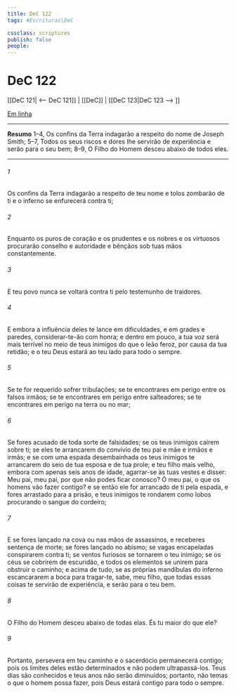 ```yaml
---
title: DeC 122
tags: #Escrituras\DeC

cssclass: scriptures
publish: false
people:
---
```


# DeC 122
[[DeC 121| <-- DeC 121]] | [[DeC]] | [[DeC 123|DeC 123 --> ]]

[Em linha](https://churchofjesuschrist.org/study/scriptures/dc-testament/dc/122?lang=por)

---
__Resumo__
1–4, Os confins da Terra indagarão a respeito do nome de Joseph Smith; 5–7, Todos os seus riscos e dores lhe servirão de experiência e serão para o seu bem; 8–9, O Filho do Homem desceu abaixo de todos eles.

---
###### 1 
Os confins da Terra indagarão a respeito de teu nome e tolos zombarão de ti e o inferno se enfurecerá contra ti;

###### 2 
Enquanto os puros de coração e os prudentes e os nobres e os virtuosos procurarão conselho e autoridade e bênçãos sob tuas mãos constantemente.

###### 3 
E teu povo nunca se voltará contra ti pelo testemunho de traidores.

###### 4 
E embora a influência deles te lance em dificuldades, e em grades e paredes, considerar-te-ão com honra; e dentro em pouco, a tua voz será mais terrível no meio de teus inimigos do que o leão feroz, por causa da tua retidão; e o teu Deus estará ao teu lado para todo o sempre.

###### 5 
Se te for requerido sofrer tribulações; se te encontrares em perigo entre os falsos irmãos; se te encontrares em perigo entre salteadores; se te encontrares em perigo na terra ou no mar;

###### 6 
Se fores acusado de toda sorte de falsidades; se os teus inimigos caírem sobre ti; se eles te arrancarem do convívio de teu pai e mãe e irmãos e irmãs; e se com uma espada desembainhada os teus inimigos te arrancarem do seio de tua esposa e de tua prole; e teu filho mais velho, embora com apenas seis anos de idade, agarrar-se às tuas vestes e disser: Meu pai, meu pai, por que não podes ficar conosco? Ó meu pai, o que os homens vão fazer contigo? e se então ele for arrancado de ti pela espada, e fores arrastado para a prisão, e teus inimigos te rondarem como lobos procurando o sangue do cordeiro;

###### 7 
E se fores lançado na cova ou nas mãos de assassinos, e receberes sentença de morte; se fores lançado no abismo; se vagas encapeladas conspirarem contra ti; se ventos furiosos se tornarem o teu inimigo; se os céus se cobrirem de escuridão, e todos os elementos se unirem para obstruir o caminho; e acima de tudo, se as próprias mandíbulas do inferno escancararem a boca para tragar-te, sabe, meu filho, que todas essas coisas te servirão de experiência, e serão para o teu bem.

###### 8 
O Filho do Homem desceu abaixo de todas elas. És tu maior do que ele?

###### 9 
Portanto, persevera em teu caminho e o sacerdócio permanecerá contigo; pois os limites deles estão determinados e não podem ultrapassá-los. Teus dias são conhecidos e teus anos não serão diminuídos; portanto, não temas o que o homem possa fazer, pois Deus estará contigo para todo o sempre.

